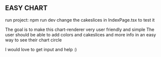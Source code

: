 ## EASY CHART

run project: npm run dev
change the cakeslices in IndexPage.tsx to test it

The goal is to make this chart-renderer very user friendly and simple
The user should be able to add colors and cakeslices and more info in an easy way to see their chart circle

I would love to get input and help :)

